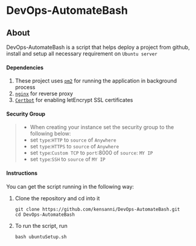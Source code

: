 # DevOps-AutomateBash

## About
DevOps-AutomateBash is a script that helps deploy a project from github, install and setup all necessary requirement on `Ubuntu server`

#### Dependencies

1. These project uses [`pm2`](http://pm2.keymetrics.io/) for running the application in background process
2.  [`nginx`](https://www.nginx.com/) for reverse proxy
3.  [`Certbot`](https://github.com/certbot/certbot) for enabling letEncrypt SSL certificates

#### Security Group
>- When creating your instance set the security group to the following below:
>- set `type`:`HTTP` to `source` of `Anywhere`
>- set `type`:`HTTPS` to `source` of `Anywhere`
>- set `type`:`Custom TCP` to `port`:8000 of `source`: `MY IP`
>- set `type`:`SSH` to `source` of `MY IP`


#### Instructions

You can get the script running in the following way:

1. Clone the repository and cd into it
   
	  ```
    git clone https://github.com/kensanni/DevOps-AutomateBash.git
    cd DevOps-AutomateBash
    ```
2. To run the script, run
    ```
    bash ubuntuSetup.sh
    ```
